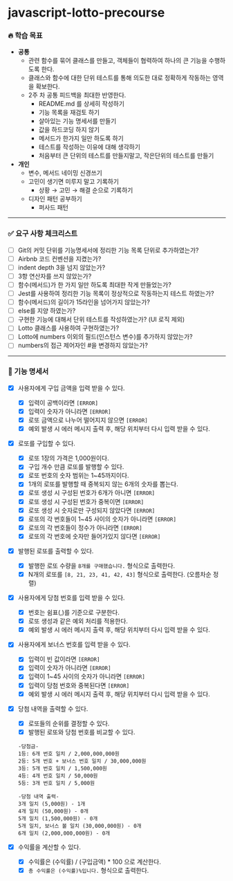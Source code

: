 # javascript-lotto-precourse

### 🔥 학습 목표

- **공통**
  - 관련 함수를 묶어 클래스를 만들고, 객체들이 협력하여 하나의 큰 기능을 수행하도록 한다.
  - 클래스와 함수에 대한 단위 테스트를 통해 의도한 대로 정확하게 작동하는 영역을 확보한다.
  - 2주 차 공통 피드백을 최대한 반영한다.
    - README.md 를 상세히 작성하기
    - 기능 목록을 재검토 하기
    - 살아있는 기능 명세서를 만들기
    - 값을 하드코딩 하지 않기
    - 메서드가 한가지 일만 하도록 하기
    - 테스트를 작성하는 이유에 대해 생각하기
    - 처음부터 큰 단위의 테스트를 만들지말고, 작은단위의 테스트를 만들기
- **개인**
  - 변수, 메서드 네이밍 신경쓰기
  - 고민이 생기면 미루지 말고 기록하기
    - 상황 → 고민 → 해결 순으로 기록하기
  - 디자인 패턴 공부하기
    - 퍼사드 패턴

---

### ✅ 요구 사항 체크리스트

- [ ] Git의 커밋 단위를 기능명세서에 정리한 기능 목록 단위로 추가하였는가?
- [ ] Airbnb 코드 컨벤션을 지켰는가?
- [ ] indent depth 3을 넘지 않았는가?
- [ ] 3항 연산자를 쓰지 않았는가?
- [ ] 함수(메서드)가 한 가지 일만 하도록 최대한 작게 만들었는가?
- [ ] Jest를 사용하여 정리한 기능 목록이 정상적으로 작동하는지 테스트 하였는가?
- [ ] 함수(메서드)의 길이가 15라인을 넘어가지 않았는가?
- [ ] else를 지양 하였는가?
- [ ] 구현한 기능에 대해서 단위 테스트를 작성하였는가? (UI 로직 제외)
- [ ] Lotto 클래스를 사용하여 구현하였는가?
- [ ] Lotto에 numbers 이외의 필드(인스턴스 변수)를 추가하지 않았는가?
- [ ] numbers의 접근 제어자인 #을 변경하지 않았는가?

---

### 🎯 기능 명세서

- [x] 사용자에게 구입 금액을 입력 받을 수 있다.
  - [x] 입력이 공백이라면 `[ERROR]`
  - [x] 입력이 숫자가 아니라면 `[ERROR]`
  - [x] 로또 금액으로 나누어 떨어지지 않으면 `[ERROR]`
  - [x] 예외 발생 시 에러 메시지 출력 후, 해당 위치부터 다시 입력 받을 수 있다.
- [x] 로또를 구입할 수 있다.
  - [x] 로또 1장의 가격은 1,000원이다.
  - [x] 구입 개수 만큼 로또를 발행할 수 있다.
  - [x] 로또 번호의 숫자 범위는 1~45까지이다.
  - [x] 1개의 로또를 발행할 때 중복되지 않는 6개의 숫자를 뽑는다.
  - [x] 로또 생성 시 구성된 번호가 6개가 아니면 `[ERROR]`
  - [x] 로또 생성 시 구성된 번호가 중복이면 `[ERROR]`
  - [x] 로또 생성 시 숫자로만 구성되지 않았다면 `[ERROR]`
  - [x] 로또의 각 번호들이 1~45 사이의 숫자가 아니라면 `[ERROR]`
  - [x] 로또의 각 번호들이 정수가 아니라면 `[ERROR]`
  - [x] 로또의 각 번호에 숫자만 들어가있지 않다면 `[ERROR]`
- [x] 발행된 로또를 출력할 수 있다.
  - [x] 발행한 로또 수량을 `8개를 구매했습니다.` 형식으로 출력한다.
  - [x] N개의 로또를 `[8, 21, 23, 41, 42, 43]` 형식으로 출력한다. (오름차순 정렬)
- [x] 사용자에게 당첨 번호를 입력 받을 수 있다.
  - [x] 번호는 쉼표(,)를 기준으로 구분한다.
  - [x] 로또 생성과 같은 예외 처리를 적용한다.
  - [x] 예외 발생 시 에러 메시지 출력 후, 해당 위치부터 다시 입력 받을 수 있다.
- [x] 사용자에게 보너스 번호를 입력 받을 수 있다.
  - [x] 입력이 빈 값이라면 `[ERROR]`
  - [x] 입력이 숫자가 아니라면 `[ERROR]`
  - [x] 입력이 1~45 사이의 숫자가 아니라면 `[ERROR]`
  - [x] 입력이 당첨 번호와 중복된다면 `[ERROR]`
  - [x] 예외 발생 시 에러 메시지 출력 후, 해당 위치부터 다시 입력 받을 수 있다.
- [x] 당첨 내역을 출력할 수 있다.

  - [x] 로또들의 순위를 결정할 수 있다.
  - [x] 발행된 로또와 당첨 번호를 비교할 수 있다.

  ```
  -당첨금-
  1등: 6개 번호 일치 / 2,000,000,000원
  2등: 5개 번호 + 보너스 번호 일치 / 30,000,000원
  3등: 5개 번호 일치 / 1,500,000원
  4등: 4개 번호 일치 / 50,000원
  5등: 3개 번호 일치 / 5,000원

  -당첨 내역 출력-
  3개 일치 (5,000원) - 1개
  4개 일치 (50,000원) - 0개
  5개 일치 (1,500,000원) - 0개
  5개 일치, 보너스 볼 일치 (30,000,000원) - 0개
  6개 일치 (2,000,000,000원) - 0개
  ```

- [x] 수익률을 계산할 수 있다.
  - [x] 수익률은 (수익률) / (구입금액) \* 100 으로 계산한다.
  - [x] `총 수익률은 (수익률)%입니다.` 형식으로 출력한다.
